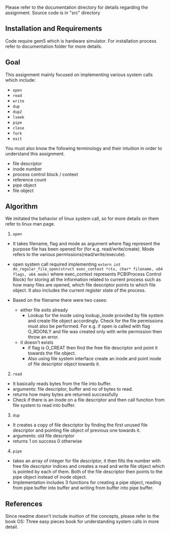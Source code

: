 Please refer to the documentation directory for details regarding the assignment.
Source code is in "src" directory

## Installation and Requirements
Code require gem5 which is hardware simulator. For installation process refer to documentation folder for more details.

## Goal
This assignment mainly focused on implementing various system calls which include:

- `open`
- `read`
- `write`
- `dup`
- `dup2`
- `lseek`
- `pipe`
- `close`
- `fork`
- `exit`

You must also know the following terminology and their intuition in order to understand this assignment.

- file descriptor
- inode number
- process control block / context
- reference count
- pipe object
- file object

## Algorithm
We imitated the behavior of linux system call, so for more details on them refer to linux man page.
1. `open`
  - It takes filename, flag and mode as argument where flag represent the purpose file has been opened for (for e.g. read/write/create). Mode refers to the various permissions(read/write/execute).
  - open system call required implementing `extern int do_regular_file_open(struct exec_context *ctx, char* filename, u64 flags, u64 mode)` where exec_context represents PCB(Process Control Block) for storing all the information related to current process such as how many files are opened, which file descriptor points to which file object. It also includes the current register state of the process.  

  - Based on the filename there were two cases:
    - either file exits already
      - Lookup for the inode using lookup_inode provided by file system and create file object accordingly. Check for the file permissions must also be performed. For e.g. if open is called with flag O_RDONLY and file was created only with write permission then throw an error.
    - it doesn't exists
      - if flag is O_CREAT then find the free file descriptor and point it towards the file object.
      - Also using file system interface create an inode and point inode of file descriptor object towards it.

2. `read`
  - It basically reads bytes from the file into buffer.
  - arguments: file descriptor, buffer and no of bytes to read.
  - returns how many bytes are returned successfully
  - Check if there is an inode on a file descriptor and then call function from file system to read into buffer.

3. `dup`
  - It creates a copy of file descriptor by finding the first unused file descriptor and pointing file object of previous one towards it.
  - arguments: old file descriptor
  - returns 1 on success 0 otherwise

4. `pipe`
  - takes an array of integer for file descriptor, it then fills the number with free file descriptor indices and creates a read and write file object which is pointed by each of them. Both of the file descriptor then points to the pipe object instead of inode object.
  - Implementation includes 3 functions for creating a pipe object, reading from pipe buffer into buffer and writing from buffer into pipe buffer.
## References
Since readme doesn't include inuition of the concepts, please refer to the book OS: Three easy pieces book for understanding system calls in more detail.
